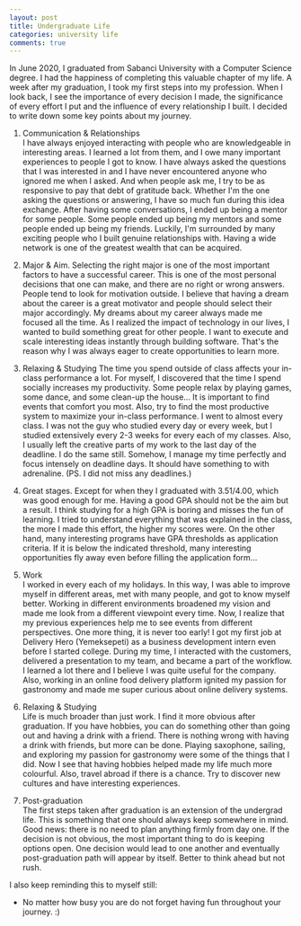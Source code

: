```yaml
---
layout: post
title: Undergraduate Life
categories: university life
comments: true
---
```


In June 2020, I graduated from Sabanci University with a Computer Science degree. I had the happiness of completing this valuable chapter of my life. 
A week after my graduation, I took my first steps into my profession. When I look back, I see the importance of every decision I made, 
the significance of every effort I put and the influence of every relationship I built. I decided to write down some key points about my journey.

1. Communication & Relationships  
I have always enjoyed interacting with people who are knowledgeable in interesting areas. I learned a lot from them, and I owe many important experiences to people I got to know.
I have always asked the questions that I was interested in and I have never encountered anyone who ignored me when I asked. And when people ask me, 
I try to be as responsive to pay that debt of gratitude back. Whether I'm the one asking the questions or answering, I have so much fun during this idea exchange. 
After having some conversations, I ended up being a mentor for some people. Some people ended up being my mentors and some people ended up being my friends. 
Luckily, I'm surrounded by many exciting people who I built genuine relationships with. Having a wide network is one of the greatest wealth that can be acquired.  

2. Major & Aim. 
Selecting the right major is one of the most important factors to have a successful career. This is one of the most personal decisions that one can make, 
and there are no right or wrong answers. People tend to look for motivation outside. I believe that having a dream about the career is a great motivator and 
people should select their major accordingly. My dreams about my career always made me focused all the time. As I realized the impact of technology in our lives, 
I wanted to build something great for other people. I want to execute and scale interesting ideas instantly through building software. 
That's the reason why I was always eager to create opportunities to learn more.

3. Relaxing & Studying 
The time you spend outside of class affects your in-class performance a lot. For myself, I discovered that the time I spend socially increases my productivity. 
Some people relax by playing games, some dance, and some clean-up the house... It is important to find events that comfort you most. Also, try to find the most 
productive system to maximize your in-class performance. I went to almost every class. I was not the guy who studied every day or every week, 
but I studied extensively every 2-3 weeks for every each of my classes. Also, I usually left the creative parts of my work to the last day of the deadline. 
I do the same still. Somehow, I manage my time perfectly and focus intensely on deadline days. It should have something to with adrenaline. (PS. I did not miss any deadlines.)

4. Great stages. Except for when they 
I graduated with 3.51/4.00, which was good enough for me. Having a good GPA should not be the aim but a result. I think studying for a high GPA is boring and 
misses the fun of learning. I tried to understand everything that was explained in the class, the more I made this effort, the higher my scores were. 
On the other hand, many interesting programs have GPA thresholds as application criteria. If it is below the indicated threshold, 
many interesting opportunities fly away even before filling the application form...

5. Work  
I worked in every each of my holidays.  In this way, I was able to improve myself in different areas, met with many people, and got to know myself better. 
Working in different environments broadened my vision and made me look from a different viewpoint every time. 
Now, I realize that my previous experiences help me to see events from different perspectives. One more thing, it is never too early! 
I got my first job at Delivery Hero (Yemeksepeti) as a business development intern even before I started college. 
During my time, I interacted with the customers, delivered a presentation to my team, and became a part of the workflow. 
I learned a lot there and I believe I was quite useful for the company. Also, working in an online food delivery platform ignited my passion for gastronomy 
and made me super curious about online delivery systems.

6. Relaxing & Studying  
Life is much broader than just work. I find it more obvious after graduation. If you have hobbies, you can do something other than going out and having a drink with a friend. 
There is nothing wrong with having a drink with friends, but more can be done. Playing saxophone, sailing, and exploring my passion for gastronomy were some of the things that 
I did. Now I see that having hobbies helped made my life much more colourful. Also, travel abroad if there is a chance. Try to discover new cultures and have 
interesting experiences.

7. Post-graduation  
The first steps taken after graduation is an extension of the undergrad life. This is something that one should always keep somewhere in mind. 
Good news: there is no need to plan anything firmly from day one. If the decision is not obvious, the most important thing to do is keeping options open. 
One decision would lead to one another and eventually post-graduation path will appear by itself. Better to think ahead but not rush. 

I also keep reminding this to myself still: 
- No matter how busy you are do not forget having fun throughout your journey. :)
